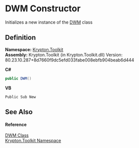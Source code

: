 # DWM Constructor


Initializes a new instance of the <a href="7ecf5510-75df-50a8-1737-9d43d775f226.md">DWM</a> class



## Definition
**Namespace:** <a href="79d2eac2-21f4-54ff-7552-b20c33c30600.md">Krypton.Toolkit</a>  
**Assembly:** Krypton.Toolkit (in Krypton.Toolkit.dll) Version: 80.23.10.287+8d7660f9dc5efd033fabe008ebfb904beab6d444

**C#**
``` C#
public DWM()
```
**VB**
``` VB
Public Sub New
```



## See Also


#### Reference
<a href="7ecf5510-75df-50a8-1737-9d43d775f226.md">DWM Class</a>  
<a href="79d2eac2-21f4-54ff-7552-b20c33c30600.md">Krypton.Toolkit Namespace</a>  
